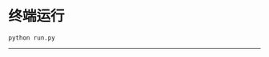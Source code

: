 # 终端运行

```shell
python run.py
```
**************************************************************************************************************************************************************************************************************************************************************************************************************************************************************************************************************